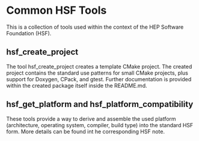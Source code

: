 # Common HSF Tools

This is a collection of tools used within the context of the HEP
Software Foundation (HSF).

## hsf_create_project
The tool hsf_create_project creates a template CMake project. The created project
contains the standard use patterns for small CMake projects, plus support for
Doxygen, CPack, and gtest. Further documentation is provided within the created
package itself inside the README.md.

## hsf_get_platform and hsf_platform_compatibility
These tools provide a way to derive and assemble the used platform
(architecture, operating system, compiler, build type) into the standard HSF form.
More details can be found int he corresponding HSF note.

